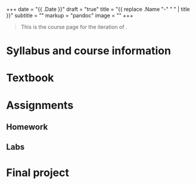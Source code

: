 +++
date = "{{ .Date }}"
draft = "true"
title = "{{ replace .Name "-" " " | title }}"
subtitle = ""
markup = "pandoc"
image = ""
+++

> This is the course page for the <semester> iteration of <class>.

<!--more-->

# Syllabus and course information

# Textbook

# Assignments

## Homework

## Labs

# Final project

